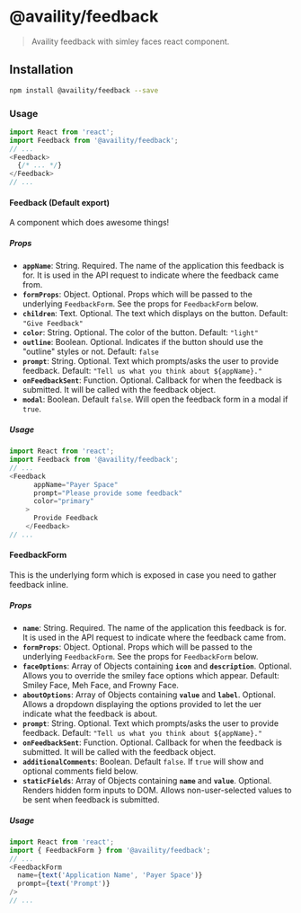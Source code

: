 # @availity/feedback

> Availity feedback with simley faces react component.

## Installation

```bash
npm install @availity/feedback --save
```

### Usage

```javascript
import React from 'react';
import Feedback from '@availity/feedback';
// ... 
<Feedback>
  {/* ... */}
</Feedback>
// ...
```

#### Feedback (Default export)
A component which does awesome things!

##### Props

- **`appName`**: String. Required. The name of the application this feedback is for. It is used in the API request to indicate where the feedback came from.
- **`formProps`**: Object. Optional. Props which will be passed to the underlying `FeedbackForm`. See the props for `FeedbackForm` below.
- **`children`**: Text. Optional. The text which displays on the button. Default: `"Give Feedback"`
- **`color`**: String. Optional. The color of the button. Default: `"light"`
- **`outline`**: Boolean. Optional. Indicates if the button should use the "outline" styles or not. Default: `false`
- **`prompt`**: String. Optional. Text which prompts/asks the user to provide feedback. Default: `"Tell us what you think about ${appName}."`
- **`onFeedbackSent`**: Function. Optional. Callback for when the feedback is submitted. It will be called with the feedback object.
- **`modal`**: Boolean. Default `false`. Will open the feedback form in a modal if `true`.

##### Usage

```javascript
import React from 'react';
import Feedback from '@availity/feedback';
// ... 
<Feedback
      appName="Payer Space"
      prompt="Please provide some feedback"
      color="primary"
    >
      Provide Feedback
    </Feedback>
// ...
```

#### FeedbackForm

This is the underlying form which is exposed in case you need to gather feedback inline.

##### Props

- **`name`**: String. Required. The name of the application this feedback is for. It is used in the API request to indicate where the feedback came from.
- **`formProps`**: Object. Optional. Props which will be passed to the underlying `FeedbackForm`. See the props for `FeedbackForm` below.
- **`faceOptions`**: Array of Objects containing **`icon`** and **`description`**. Optional. Allows you to override the smiley face options which appear. Default: Smiley Face, Meh Face, and Frowny Face.
- **`aboutOptions`**: Array of Objects containing **`value`** and **`label`**. Optional. Allows a dropdown displaying the options provided to let the uer indicate what the feedback is about.
- **`prompt`**: String. Optional. Text which prompts/asks the user to provide feedback. Default: `"Tell us what you think about ${appName}."`
- **`onFeedbackSent`**: Function. Optional. Callback for when the feedback is submitted. It will be called with the feedback object.
- **`additionalComments`**: Boolean. Default `false`. If `true` will show and optional comments field below.
- **`staticFields`**: Array of Objects containing **`name`** and **`value`**. Optional. Renders hidden form inputs to DOM. Allows non-user-selected values to be sent when feedback is submitted.

##### Usage

```javascript
import React from 'react';
import { FeedbackForm } from '@availity/feedback';
// ... 
<FeedbackForm
  name={text('Application Name', 'Payer Space')}
  prompt={text('Prompt')}
/>
// ...
```
